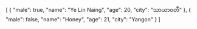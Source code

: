 [ { "male": true, "name": "Ye Lin Naing", "age": 20, "city": "သာယာ၀တီ" }, { "male": false, "name": "Honey", "age": 21, "city": "Yangon" } ]
